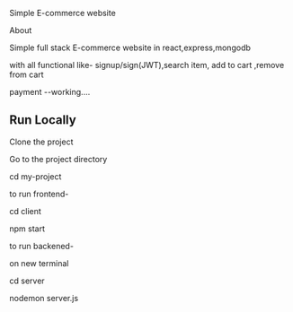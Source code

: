 
Simple E-commerce website 



About

Simple full stack E-commerce website in react,express,mongodb

with all functional like- signup/sign(JWT),search item,
add to cart ,remove from cart

payment --working....
## Run Locally

Clone the project



Go to the project directory


  cd my-project

to run frontend-

cd client

npm start

to run backened-

on new terminal

cd server

nodemon server.js

